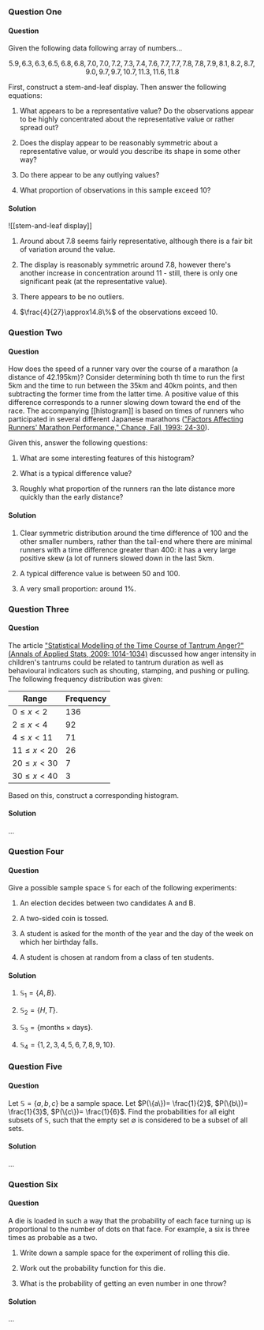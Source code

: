 ### Question One

#### Question

Given the following data following array of numbers...

$$
5.9,6.3,6.3,6.5,6.8,6.8,7.0,7.0,7.2,7.3,7.4,7.6,7.7,7.7,7.8,7.8,7.9,8.1,8.2,8.7,9.0,9.7,9.7,10.7,11.3,11.6,11.8
$$

First, construct a stem-and-leaf display. Then answer the following equations:

1. What appears to be a representative value? Do the observations appear to be highly concentrated about the representative value or rather spread out?

2. Does the display appear to be reasonably symmetric about a representative value, or would you describe its shape in some other way?

3. Do there appear to be any outlying values?

4. What proportion of observations in this sample exceed 10?

#### Solution

![[stem-and-leaf display]]

1. Around about $7.8$ seems fairly representative, although there is a fair bit of variation around the value.

2. The display is reasonably symmetric around $7.8$, however there's another increase in concentration around 11 - still, there is only one significant peak (at the representative value).

3. There appears to be no outliers.

4. $\frac{4}{27}\approx14.8\%$ of the observations exceed 10.

### Question Two

#### Question

How does the speed of a runner vary over the course of a marathon (a distance of $42.195\text{km}$)? Consider determining both th time to run the first $5$km and the time to run between the $35\text{km}$ and $40\text{km}$ points, and then subtracting the former time from the latter time. A positive value of this difference corresponds to a runner slowing down toward the end of the race. The accompanying [[histogram]] is based on times of runners who participated in several different Japanese marathons (["Factors Affecting Runners' Marathon Performance," Chance, Fall, 1993: 24-30](https://www.tandfonline.com/doi/abs/10.1080/09332480.1993.10542392)).

Given this, answer the following questions:

1. What are some interesting features of this histogram?

2. What is a typical difference value?

3. Roughly what proportion of the runners ran the late distance more quickly than the early distance?

#### Solution

1. Clear symmetric distribution around the time difference of $100$ and the other smaller numbers, rather than the tail-end where there are minimal runners with a time difference greater than $400$: it has a very large positive skew (a lot of runners slowed down in the last $5\text{km}$.

2. A typical difference value is between $50$ and $100$.

3. A very small proportion: around $1\%$.

### Question Three

#### Question

The article ["Statistical Modelling of the Time Course of Tantrum Anger?" (Annals of Applied Stats, 2009: 1014-1034)](https://www.ncbi.nlm.nih.gov/pmc/articles/PMC2991097/) discussed how anger intensity in children's tantrums could be related to tantrum duration as well as behavioural indicators such as shouting, stamping, and pushing or pulling. The following frequency distribution was given:

| Range | Frequency |
| ---- | ---- |
| $0\le x\lt 2$ | 136 |
| $2\le x\lt 4$ | 92 |
| $4\le x\lt 11$ | 71 |
| $11\le x\lt 20$ | 26 |
| $20\le x\lt 30$ | 7 |
| $30\le x\lt 40$ | 3 |
Based on this, construct a corresponding histogram.

#### Solution

...

### Question Four

#### Question

Give a possible sample space $\mathbb{S}$ for each of the following experiments:

1. An election decides between two candidates A and B.

2. A two-sided coin is tossed.

3. A student is asked for the month of the year and the day of the week on which her birthday falls.

4. A student is chosen at random from a class of ten students.

#### Solution

1. $\mathbb{S}_{1}=\{A,B\}$.

2. $\mathbb{S}_{2}=\{H,T\}$.

3. $\mathbb{S}_{3}=\{\text{months}\times\text{days}\}$.

4. $\mathbb{S}_{4}=\{1,2,3,4,5,6,7,8,9,10\}$.

### Question Five

#### Question

Let $\mathbb{S}=\{a,b,c\}$ be a sample space. Let $P(\{a\})= \frac{1}{2}$, $P(\{b\})= \frac{1}{3}$, $P(\{c\})= \frac{1}{6}$. Find the probabilities for all eight subsets of $\mathbb{S}$, such that the empty set $\emptyset$ is considered to be a subset of all sets.

#### Solution

...

### Question Six

#### Question

A die is loaded in such a way that the probability of each face turning up is proportional to the number of dots on that face. For example, a six is three times as probable as a two.

1. Write down a sample space for the experiment of rolling this die.

2. Work out the probability function for this die.

3. What is the probability of getting an even number in one throw?

#### Solution

...